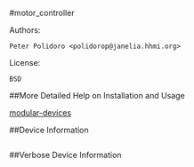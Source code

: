 #motor_controller

Authors:

    Peter Polidoro <polidorop@janelia.hhmi.org>

License:

    BSD

##More Detailed Help on Installation and Usage

[modular-devices](https://github.com/janelia-modular-devices/modular-devices)

##Device Information

```json
```

##Verbose Device Information

```json
```
